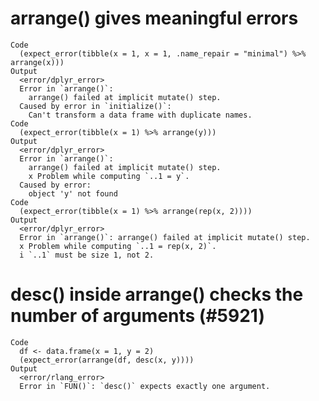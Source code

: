 # arrange() gives meaningful errors

    Code
      (expect_error(tibble(x = 1, x = 1, .name_repair = "minimal") %>% arrange(x)))
    Output
      <error/dplyr_error>
      Error in `arrange()`: 
        arrange() failed at implicit mutate() step. 
      Caused by error in `initialize()`: 
        Can't transform a data frame with duplicate names.
    Code
      (expect_error(tibble(x = 1) %>% arrange(y)))
    Output
      <error/dplyr_error>
      Error in `arrange()`: 
        arrange() failed at implicit mutate() step. 
        x Problem while computing `..1 = y`.
      Caused by error: 
        object 'y' not found
    Code
      (expect_error(tibble(x = 1) %>% arrange(rep(x, 2))))
    Output
      <error/dplyr_error>
      Error in `arrange()`: arrange() failed at implicit mutate() step. 
      x Problem while computing `..1 = rep(x, 2)`.
      i `..1` must be size 1, not 2.

# desc() inside arrange() checks the number of arguments (#5921)

    Code
      df <- data.frame(x = 1, y = 2)
      (expect_error(arrange(df, desc(x, y))))
    Output
      <error/rlang_error>
      Error in `FUN()`: `desc()` expects exactly one argument.

